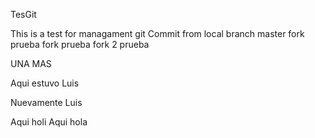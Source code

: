 TesGit

This is a test for managament git
Commit from local branch master
fork
prueba fork
prueba fork 2
prueba

UNA MAS

Aqui estuvo Luis

Nuevamente Luis




Aqui holi
Aqui hola
